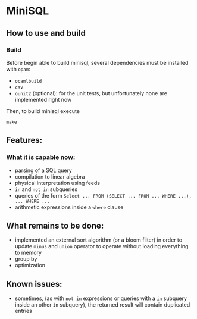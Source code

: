 # MiniSQL

## How to use and build

### Build

Before begin able to build minisql, several dependencies must be installed with `opam`:

- `ocamlbuild`
- `csv`
- `ounit2` (optional): for the unit tests, but unfortunately none are implemented right now

Then, to build minisql execute

```
make
```



## Features:

### What it is capable now:

- parsing of a SQL query
- compilation to linear algebra
- physical interpretation using feeds
- `in` and `not in` subqueries
- queries of the form `Select ... FROM (SELECT ... FROM ... WHERE ...), ... WHERE ...`
- arithmetic expressions inside a `where` clause

## What remains to be done:

- implemented an external sort algorithm (or a bloom filter) in order to update `minus` and `union` operator to operate without loading everything to memory
- group by
- optimization

## Known issues:

- sometimes, (as with `not in` expressions or queries with a `in` subquery inside an other `in` subquery), the returned result will contain duplicated entries
